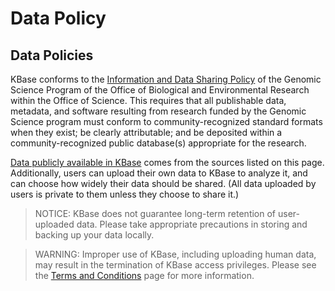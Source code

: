 # Data Policy

## Data Policies

KBase conforms to the <a href="http://genomicscience.energy.gov/datasharing" target="_blank" rel="noopener noreferrer">Information and Data Sharing Policy</a> of the Genomic Science Program of the Office of Biological and Environmental Research within the Office of Science. This requires that all publishable data, metadata, and software resulting from research funded by the Genomic Science program must conform to community-recognized standard formats when they exist; be clearly attributable; and be deposited within a community-recognized public database(s) appropriate for the research.

<a href="https://www.kbase.us/data-policy-and-sources/" target="_blank" rel="noopener noreferrer">Data publicly available in KBase</a> comes from the sources listed on this page. Additionally, users can upload their own data to KBase to analyze it, and can choose how widely their data should be shared. (All data uploaded by users is private to them unless they choose to share it.)

> NOTICE: KBase does not guarantee long-term retention of user-uploaded data. Please take appropriate precautions in storing and backing up your data locally.

> WARNING: Improper use of KBase, including uploading human data, may result in the termination of KBase access privileges. Please see the <a title="Terms and Conditions" href="https://www.kbase.us/terms-and-conditions" target="_blank" rel="noopener noreferrer">Terms and Conditions</a> page for more information.
